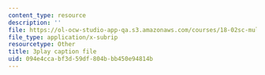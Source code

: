 ```yaml
---
content_type: resource
description: ''
file: https://ol-ocw-studio-app-qa.s3.amazonaws.com/courses/18-02sc-multivariable-calculus-fall-2010/094e4ccabf3d59df804bbb450e94814b_lCKxeRiBdjQ.vtt
file_type: application/x-subrip
resourcetype: Other
title: 3play caption file
uid: 094e4cca-bf3d-59df-804b-bb450e94814b
---
```


